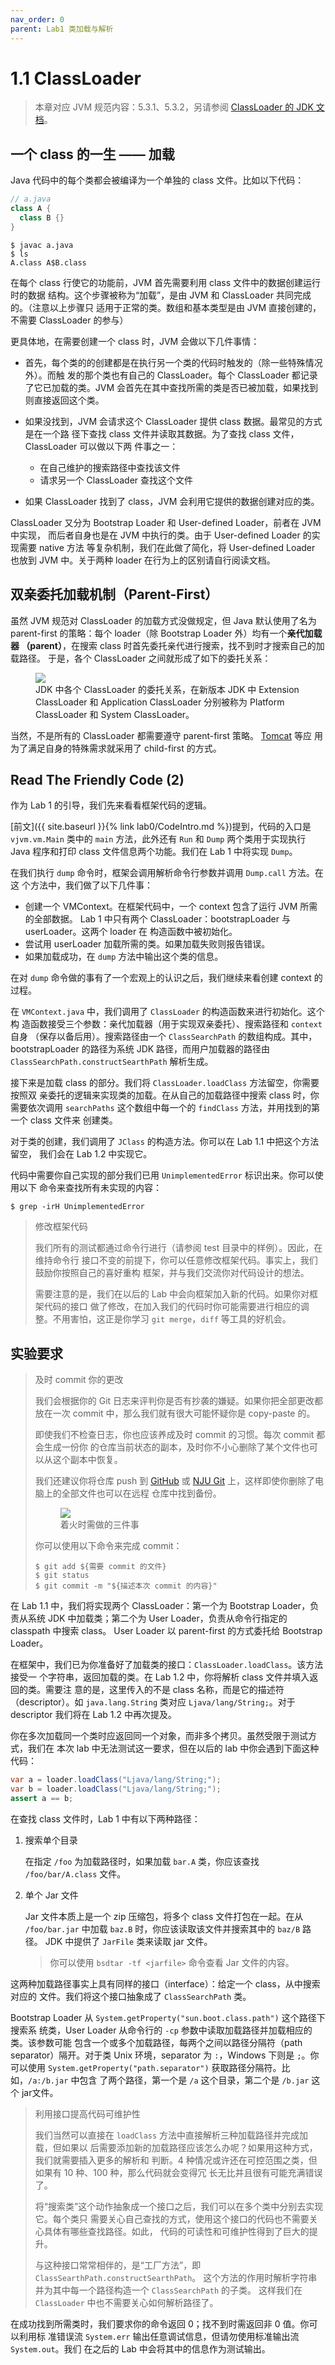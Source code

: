 ```yaml
---
nav_order: 0
parent: Lab1 类加载与解析
---
```


# 1.1 ClassLoader

> 本章对应 JVM 规范内容：5.3.1、5.3.2，另请参阅 [ClassLoader 的 JDK 文
> 档](https://docs.oracle.com/javase/8/docs/api/java/lang/ClassLoader.html)。

## 一个 class 的一生 —— 加载

Java 代码中的每个类都会被编译为一个单独的 class 文件。比如以下代码：

```java
// a.java
class A {
  class B {}
}
```

```
$ javac a.java
$ ls
A.class A$B.class
```

在每个 class 行使它的功能前，JVM 首先需要利用 class 文件中的数据创建运行时的数据
结构。这个步骤被称为“加载”，是由 JVM 和 ClassLoader 共同完成的。（注意以上步骤只
适用于正常的类。数组和基本类型是由 JVM 直接创建的，不需要 ClassLoader 的参与）

更具体地，在需要创建一个 class 时，JVM 会做以下几件事情：

- 首先，每个类的的创建都是在执行另一个类的代码时触发的（除一些特殊情况外）。而触
  发的那个类也有自己的 ClassLoader。每个 ClassLoader 都记录了它已加载的类。JVM
  会首先在其中查找所需的类是否已被加载，如果找到则直接返回这个类。

- 如果没找到，JVM 会请求这个 ClassLoader 提供 class 数据。最常见的方式是在一个路
  径下查找 class 文件并读取其数据。为了查找 class 文件，ClassLoader 可以做以下两
  件事之一：

  - 在自己维护的搜索路径中查找该文件
  - 请求另一个 ClassLoader 查找这个文件

- 如果 ClassLoader 找到了 class，JVM 会利用它提供的数据创建对应的类。

ClassLoader 又分为 Bootstrap Loader 和 User-defined Loader，前者在 JVM 中实现，
而后者自身也是在 JVM 中执行的类。由于 User-defined Loader 的实现需要 native 方法
等复杂机制，我们在此做了简化，将 User-defined Loader 也放到 JVM 中。关于两种
loader 在行为上的区别请自行阅读文档。

## 双亲委托加载机制（Parent-First）

虽然 JVM 规范对 ClassLoader 的加载方式没做规定，但 Java 默认使用了名为
parent-first 的策略：每个 loader（除 Bootstrap Loader 外）均有一个**亲代加载器
（parent）**，在搜索 class 时首先委托亲代进行搜索，找不到时才搜索自己的加载路径。
于是，各个 ClassLoader 之间就形成了如下的委托关系：

<figure>
  <img src="{{ site.baseurl }}{% link assets/loader-hierarchy.png %}" />
  <figcaption>JDK 中各个 ClassLoader 的委托关系，在新版本 JDK 中 Extension
  ClassLoader 和 Application ClassLoader 分别被称为 Platform ClassLoader 和
  System ClassLoader。</figcaption>
</figure>

当然，不是所有的 ClassLoader 都需要遵守 parent-first 策略。
[Tomcat](https://tomcat.apache.org/tomcat-10.0-doc/class-loader-howto.html) 等应
用为了满足自身的特殊需求就采用了 child-first 的方式。

## Read The Friendly Code (2)

作为 Lab 1 的引导，我们先来看看框架代码的逻辑。

[前文]({{ site.baseurl }}{% link lab0/CodeIntro.md %})提到，代码的入口是
`vjvm.vm.Main` 类中的 `main` 方法，此外还有 `Run` 和 `Dump` 两个类用于实现执行
Java 程序和打印 class 文件信息两个功能。我们在 Lab 1 中将实现 `Dump`。

在我们执行 `dump` 命令时，框架会调用解析命令行参数并调用 `Dump.call` 方法。在这
个方法中，我们做了以下几件事：

- 创建一个 VMContext。在框架代码中，一个 context 包含了运行 JVM 所需的全部数据。
  Lab 1 中只有两个 ClassLoader：bootstrapLoader 与 userLoader。这两个 loader 在
  构造函数中被初始化。
- 尝试用 userLoader 加载所需的类。如果加载失败则报告错误。
- 如果加载成功，在 `dump` 方法中输出这个类的信息。

在对 `dump` 命令做的事有了一个宏观上的认识之后，我们继续来看创建 context 的过程。

在 `VMContext.java` 中，我们调用了 `ClassLoader` 的构造函数来进行初始化。这个构
造函数接受三个参数：亲代加载器（用于实现双亲委托）、搜索路径和 `context` 自身
（保存以备后用）。搜索路径由一个 `ClassSearchPath` 的数组构成。其中，
bootstrapLoader 的路径为系统 JDK 路径，而用户加载器的路径由
`ClassSearchPath.constructSearthPath` 解析生成。

接下来是加载 class 的部分。我们将 `ClassLoader.loadClass` 方法留空，你需要按照双
亲委托的逻辑来实现类的加载。在从自己的加载路径中搜索 class 时，你需要依次调用
`searchPaths` 这个数组中每一个的 `findClass` 方法，并用找到的第一个 class 文件来
创建类。

对于类的创建，我们调用了 `JClass` 的构造方法。你可以在 Lab 1.1 中把这个方法留空，
我们会在 Lab 1.2 中实现它。

代码中需要你自己实现的部分我们已用 `UnimplementedError` 标识出来。你可以使用以下
命令来查找所有未实现的内容：

```
$ grep -irH UnimplementedError
```

> 修改框架代码
>
> 我们所有的测试都通过命令行进行（请参阅 test 目录中的样例）。因此，在维持命令行
> 接口不变的前提下，你可以任意修改框架代码。事实上，我们鼓励你按照自己的喜好重构
> 框架，并与我们交流你对代码设计的想法。
>
> 需要注意的是，我们在以后的 Lab 中会向框架加入新的代码。如果你对框架代码的接口
> 做了修改，在加入我们的代码时你可能需要进行相应的调整。不用害怕，这正是你学习
> `git merge`，`diff` 等工具的好机会。

## 实验要求

> 及时 commit 你的更改
>
> 我们会根据你的 Git 日志来评判你是否有抄袭的嫌疑。如果你把全部更改都放在一次
> commit 中，那么我们就有很大可能怀疑你是 copy-paste 的。
>
> 即使我们不检查日志，你也应该养成及时 commit 的习惯。每次 commit 都会生成一份你
> 的仓库当前状态的副本，及时你不小心删除了某个文件也可以从这个副本中恢复。
>
> 我们还建议你将仓库 push 到 [GitHub](https://github.com) 或 [NJU
> Git](https://git.nju.edu.cn) 上，这样即使你删除了电脑上的全部文件也可以在远程
> 仓库中找到备份。
>
> <figure>
>   <img src="{{ site.baseurl }}{% link assets/git-commit-in-case-of-fire.webp %}" />
>   <figcaption>着火时需做的三件事</figcaption>
> </figure>
>
> 你可以使用以下命令来完成 commit：
>
> ```
> $ git add ${需要 commit 的文件}
> $ git status
> $ git commit -m "${描述本次 commit 的内容}"
> ```

在 Lab 1.1 中，我们将实现两个 ClassLoader：第一个为 Bootstrap Loader，负责从系统
JDK 中加载类；第二个为 User Loader，负责从命令行指定的 classpath 中搜索 class。
User Loader 以 parent-first 的方式委托给 Bootstrap Loader。

在框架中，我们已为你准备好了加载类的接口：`ClassLoader.loadClass`。该方法接受一
个字符串，返回加载的类。在 Lab 1.2 中，你将解析 class 文件并填入返回的类。需要注
意的是，这里传入的不是 class 名称，而是它的描述符（descriptor）。如
`java.lang.String` 类对应 `Ljava/lang/String;`。对于 descriptor 我们将在 Lab 1.2
中再次提及。

你在多次加载同一个类时应返回同一个对象，而非多个拷贝。虽然受限于测试方式，我们在
本次 lab 中无法测试这一要求，但在以后的 lab 中你会遇到下面这种代码：

```java
var a = loader.loadClass("Ljava/lang/String;");
var b = loader.loadClass("Ljava/lang/String;");
assert a == b;
```

在查找 class 文件时，Lab 1 中有以下两种路径：

1. 搜索单个目录

   在指定 `/foo` 为加载路径时，如果加载 `bar.A` 类，你应该查找
   `/foo/bar/A.class` 文件。

2. 单个 Jar 文件

   Jar 文件本质上是一个 zip 压缩包，将多个 class 文件打包在一起。在从
   `/foo/bar.jar` 中加载 `baz.B` 时，你应该读取该文件并搜索其中的 `baz/B` 路径。
   JDK 中提供了 `JarFile` 类来读取 jar 文件。

   > 你可以使用 `bsdtar -tf <jarfile>` 命令查看 Jar 文件的内容。

这两种加载路径事实上具有同样的接口（interface）：给定一个 class，从中搜索对应的
文件。我们将这个接口抽象成了 `ClassSearchPath` 类。

Bootstrap Loader 从 `System.getProperty("sun.boot.class.path")` 这个路径下搜索系
统类，User Loader 从命令行的 `-cp` 参数中读取加载路径并加载相应的类。该参数可能
包含一个或多个加载路径，每两个之间以路径分隔符（path separator）隔开。对于类
Unix 环境，separator 为 `:`，Windows 下则是 `;`。你可以使用
`System.getProperty("path.separator")` 获取路径分隔符。比如，`/a:/b.jar` 中包含
了两个路径，第一个是 `/a` 这个目录，第二个是 `/b.jar` 这个 jar文件。

> 利用接口提高代码可维护性
>
> 我们当然可以直接在 `loadClass` 方法中直接解析三种加载路径并完成加载，但如果以
> 后需要添加新的加载路径应该怎么办呢？如果用这种方式，我们就需要插入更多的解析和
> 判断。4 种情况或许还在可控范围之类，但如果有 10 种、100 种，那么代码就会变得冗
> 长无比并且很有可能充满错误了。
>
> 将“搜索类”这个动作抽象成一个接口之后，我们可以在多个类中分别去实现它。每个类只
> 需要关心自己查找的方式，使用这个接口的代码也不需要关心具体有哪些查找路径。如此，
> 代码的可读性和可维护性得到了巨大的提升。
>
> 与这种接口常常相伴的，是“工厂方法”，即 `ClassSearthPath.constructSearthPath`。
> 这个方法的作用时解析字符串并为其中每一个路径构造一个 `ClassSearchPath` 的子类。
> 这样我们在 `ClassLoader` 中也不需要关心如何解析路径了。

在成功找到所需类时，我们要求你的命令返回 0；找不到时需返回非 0 值。你可以利用标
准错误流 `System.err` 输出任意调试信息，但请勿使用标准输出流 `System.out`。我们
在之后的 Lab 中会将其中的信息作为测试输出。
